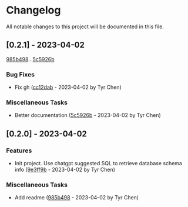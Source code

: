 # Changelog

All notable changes to this project will be documented in this file.

## [0.2.1] - 2023-04-02

[985b498](985b498dadfbcfbceedd2e760e8a59ba5677fce9)...[5c5926b](5c5926b013ec4456e74c853e9dcb0a5e873d81f0)

### Bug Fixes

- Fix gh ([cc12dab](cc12dab59e1b6db8c6a4110e4536d06328cf8207) - 2023-04-02 by Tyr Chen)

### Miscellaneous Tasks

- Better documentation ([5c5926b](5c5926b013ec4456e74c853e9dcb0a5e873d81f0) - 2023-04-02 by Tyr Chen)

## [0.2.0] - 2023-04-02

### Features

- Init project. Use chatgpt suggested SQL to retrieve database schema info ([9e3ff9b](9e3ff9b727a7d33c83fb7cdf530a5e966752ce26) - 2023-04-02 by Tyr Chen)

### Miscellaneous Tasks

- Add readme ([985b498](985b498dadfbcfbceedd2e760e8a59ba5677fce9) - 2023-04-02 by Tyr Chen)

<!-- generated by git-cliff -->
